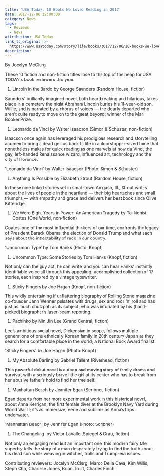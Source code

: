 ```yaml
---
title: 'USA Today: 10 Books We Loved Reading in 2017'
date: 2017-12-06 12:00:00
category: News
tags:
  - Reviews
  - News
attribution: USA Today
link_to_original: >-
  https://www.usatoday.com/story/life/books/2017/12/06/10-books-we-loved-reading-2017/921590001/
description:
---
```



By Jocelyn McClurg

These 10 fiction and non-fiction titles rose to the top of the heap for USA TODAY's book reviewers this year.

1. Lincoln in the Bardo by George Saunders (Random House, fiction)

Saunders’ brilliantly imagined novel, both heartbreaking and hilarious, takes place in a cemetery the night Abraham Lincoln buries his 11-year-old son, Willie, and is narrated by a chorus of voices — the dearly departed who aren’t quite ready to move on to the great beyond; winner of the Man Booker Prize.

1. Leonardo da Vinci by Walter Isaacson (Simon & Schuster, non-fiction)

Isaacson once again has leveraged his prodigious research and storytelling acumen to bring a dead genius back to life in a doorstopper-sized tome that nonetheless makes for quick reading as one marvels at how da Vinci, the gay, left-handed Renaissance wizard, influenced art, technology and the city of Florence.

'Leonardo da Vinci' by Walter Isaacson (Photo: Simon & Schuster)

1. Anything Is Possible by Elizabeth Strout (Random House, fiction)

In these nine linked stories set in small-town Amgash, Ill., Strout writes about the lives of people in the heartland — their big heartaches and small triumphs — with empathy and grace and delivers her best book since Olive Kitteridge.

1. We Were Eight Years In Power: An American Tragedy by Ta-Nehisi Coates (One World, non-fiction)

Coates, one of the most influential thinkers of our time, confronts the legacy of President Barack Obama, the election of Donald Trump and what each says about the intractability of race in our country.

'Uncommon Type' by Tom Hanks (Photo: Knopf)

1. Uncommon Type: Some Stories by Tom Hanks (Knopf, fiction)

Not only can the guy act, he can write, and you can hear Hanks’ instantly identifiable voice all through this appealing, accomplished collection of 17 stories, each inspired by a vintage typewriter.

1. Sticky Fingers by Joe Hagan (Knopf, non-fiction)

This wildly entertaining if unflattering biography of Rolling Stone magazine co-founder Jann Wenner pulsates with drugs, sex and rock ‘n’ roll and has just as much chutzpah as its subject, who was infuriated by his (hand-picked) biographer’s laser-beam reporting.

1. Pachinko by Min Jin Lee (Grand Central, fiction)

Lee’s ambitious social novel, Dickensian in scope, follows multiple generations of one ethnically Korean family in 20th century Japan as they search for a comfortable place in the world; a National Book Award finalist.

'Sticky Fingers' by Joe Hagan (Photo: Knopf)

1. My Absolute Darling by Gabriel Tallent (Riverhead, fiction)

This powerful debut novel is a deep and moving story of family drama and survival, with a seriously brave little girl at its center who has to break from her abusive father’s hold to find her true self.

1. Manhattan Beach by Jennifer Egan (Scribner, fiction)

Egan departs from her more experimental work in this historical novel, about Anna Kerrigan, the first female diver at the Brooklyn Navy Yard during World War II; it’s as immersive, eerie and sublime as Anna’s trips underwater.

'Manhattan Beach' by Jennifer Egan (Photo: Scribner)

1. The Changeling  by Victor LaValle (Spiegel & Grau, fiction)

Not only an engaging read but an important one, this modern fairy tale superbly tells the story of a man desperately trying to find the truth about his dead son while weaving in witches, trolls and Trump-era issues.

Contributing reviewers: Jocelyn McClurg, Marco Della Cava, Kim Willis, Steph Cha, Charisse Jones, Brian Truitt, Charles Finch